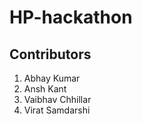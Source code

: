 # HP-hackathon

## Contributors
1. Abhay Kumar
2. Ansh Kant
3. Vaibhav Chhillar
4. Virat Samdarshi

